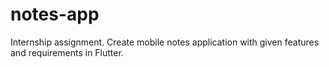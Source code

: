 # notes-app
Internship assignment. Create mobile notes application with given features and requirements in Flutter.
